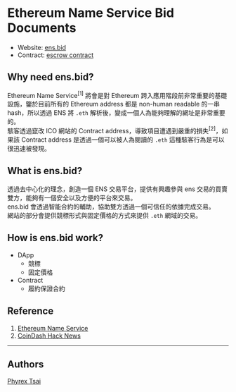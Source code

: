 # Ethereum Name Service Bid Documents

- Website: [ens.bid](https://ens.bid)
- Contract: [escrow contract](https://github.com/ens-bid/contracts)

## Why need ens.bid?
Ethereum Name Service<sup>[1]</sup> 將會是對 Ethereum 跨入應用階段前非常重要的基礎設施，鑒於目前所有的 Ethereum address 都是 non-human readable 的一串 hash，所以透過 ENS 將 `.eth` 解析後，變成一個人為能夠理解的網址是非常重要的。  
駭客透過竄改 ICO 網站的 Contract address，導致項目遭遇到嚴重的損失<sup>[2]</sup>，如果該 Contract address 是透過一個可以被人為閱讀的 `.eth` 這種駭客行為是可以很迅速被發現。

## What is ens.bid?
透過去中心化的理念，創造一個 ENS 交易平台，提供有興趣參與 ens 交易的買賣雙方，能夠有一個安全以及方便的平台來交易。  
ens.bid 會透過智能合約的輔助，協助雙方透過一個可信任的依據完成交易。  
網站的部分會提供競標形式與固定價格的方式來提供 `.eth` 網域的交易。

## How is ens.bid work?
- DApp
    - 競標
    - 固定價格
- Contract
    - 履約保證合約

## Reference
1. [Ethereum Name Service](http://ens.domains/)
2. [CoinDash Hack News](https://www.hackread.com/coindash-token-sale-ico-website-hacked-ethereum-stolen-2/)

----
## Authors

[Phyrex Tsai](https://github.com/PhyrexTsai)
